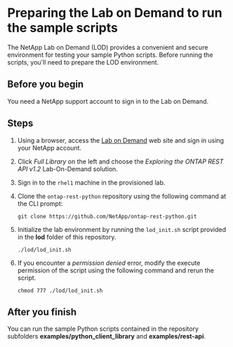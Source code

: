 # Preparing the Lab on Demand to run the sample scripts

The NetApp Lab on Demand (LOD) provides a convenient and secure environment for testing your sample Python scripts. Before running the scripts, you'll need to prepare the LOD environment.

## Before you begin

You need a NetApp support account to sign in to the Lab on Demand.

## Steps

1. Using a browser, access the [Lab on Demand](https://labondemand.netapp.com/) web site and sign in using your NetApp account.

2. Click *Full Library* on the left and choose the *Exploring the ONTAP REST API v1.2* Lab-On-Demand solution.

3. Sign in to the `rhel1` machine in the provisioned lab.

4. Clone the `ontap-rest-python` repository using the following command at the CLI prompt:

   `git clone https://github.com/NetApp/ontap-rest-python.git`

5. Initialize the lab environment by running the `lod_init.sh` script provided in the **lod** folder of this repository.

   `./lod/lod_init.sh`

6. If you encounter a *permission denied* error, modify the execute permission of the script using the following command and rerun the script.

   `chmod 777 ./lod/lod_init.sh`

## After you finish

You can run the sample Python scripts contained in the repository subfolders **examples/python_client_library** and **examples/rest-api**.
